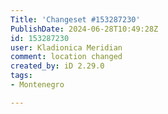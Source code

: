 ```yaml
---
Title: 'Changeset #153287230'
PublishDate: 2024-06-28T10:49:28Z
id: 153287230
user: Kladionica Meridian
comment: location changed
created_by: iD 2.29.0
tags:
- Montenegro

---
```

